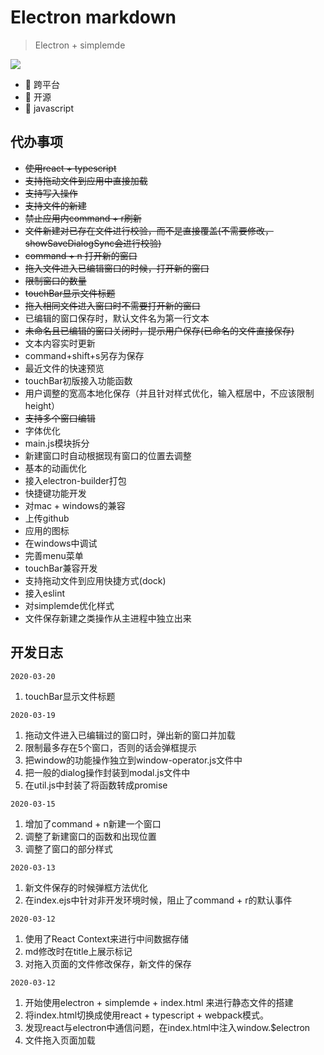 # Electron markdown
> Electron + simplemde
>
![](https://img.shields.io/badge/electron-markdown-blue)

* 🌟 跨平台
* 🌟 开源
* 🌟 javascript

## 代办事项
*   ~~使用react + typescript~~
*   ~~支持拖动文件到应用中直接加载~~
*   ~~支持写入操作~~
*   ~~支持文件的新建~~
*   ~~禁止应用内command + r刷新~~
*   ~~文件新建对已存在文件进行校验，而不是直接覆盖(不需要修改，showSaveDialogSync会进行校验)~~
*   ~~command + n 打开新的窗口~~
*   ~~拖入文件进入已编辑窗口的时候，打开新的窗口~~
*   ~~限制窗口的数量~~
*   ~~touchBar显示文件标题~~
*   ~~拖入相同文件进入窗口时不需要打开新的窗口~~
*   已编辑的窗口保存时，默认文件名为第一行文本
*   ~~未命名且已编辑的窗口关闭时，提示用户保存(已命名的文件直接保存)~~
*   文本内容实时更新
*   command+shift+s另存为保存
*   最近文件的快速预览
*   touchBar初版接入功能函数
*   用户调整的宽高本地化保存（并且针对样式优化，输入框居中，不应该限制height）
*   ~~支持多个窗口编辑~~
*   字体优化
*   main.js模块拆分
*   新建窗口时自动根据现有窗口的位置去调整
*   基本的动画优化
*   接入electron-builder打包
*   快捷键功能开发
*   对mac + windows的兼容
*   上传github
*   应用的图标
*   在windows中调试
*   完善menu菜单
*   touchBar兼容开发
*   支持拖动文件到应用快捷方式(dock)
*   接入eslint
*   对simplemde优化样式
*   文件保存新建之类操作从主进程中独立出来

## 开发日志
`2020-03-20`
1.  touchBar显示文件标题


`2020-03-19`
1.  拖动文件进入已编辑过的窗口时，弹出新的窗口并加载
2.  限制最多存在5个窗口，否则的话会弹框提示
3.  把window的功能操作独立到window-operator.js文件中
4.  把一般的dialog操作封装到modal.js文件中
5.  在util.js中封装了将函数转成promise

`2020-03-15`
1.  增加了command + n新建一个窗口
2.  调整了新建窗口的函数和出现位置
3.  调整了窗口的部分样式

`2020-03-13`
1.  新文件保存的时候弹框方法优化
2.  在index.ejs中针对非开发环境时候，阻止了command + r的默认事件

`2020-03-12`
1.  使用了React Context来进行中间数据存储
2.  md修改时在title上展示标记
3.  对拖入页面的文件修改保存，新文件的保存

`2020-03-12`
1.  开始使用electron + simplemde + index.html 来进行静态文件的搭建
2.  将index.html切换成使用react + typescript + webpack模式。
3.  发现react与electron中通信问题，在index.html中注入window.$electron
4.  文件拖入页面加载




